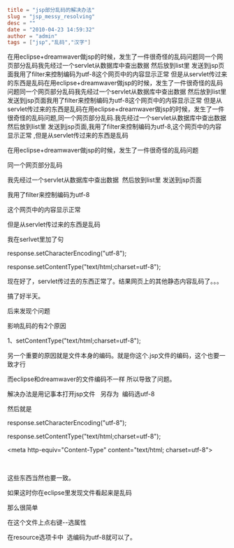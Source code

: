 ```toml
title = "jsp部分乱码的解决办法"
slug = "jsp_messy_resolving"
desc = ""
date = "2010-04-23 14:59:32"
author = "admin"
tags = ["jsp","乱码","汉字"]
```

在用eclipse+dreamwaver做jsp的时候，发生了一件很奇怪的乱码问题同一个网页部分乱码我先经过一个servlet从数据库中查出数据  然后放到list里 发送到jsp页面我用了filter来控制编码为utf-8这个网页中的内容显示正常 但是从servlet传过来的东西是乱码在用eclipse+dreamwaver做jsp的时候，发生了一件很奇怪的乱码问题同一个网页部分乱码我先经过一个servlet从数据库中查出数据  然后放到list里 发送到jsp页面我用了filter来控制编码为utf-8这个网页中的内容显示正常 但是从servlet传过来的东西是乱码在用eclipse+dreamwaver做jsp的时候，发生了一件很奇怪的乱码问题,同一个网页部分乱码.我先经过一个servlet从数据库中查出数据  然后放到list里 发送到jsp页面,我用了filter来控制编码为utf-8,这个网页中的内容显示正常 ,但是从servlet传过来的东西是乱码


<!--more-->

<p>在用eclipse+dreamwaver做jsp的时候，发生了一件很奇怪的乱码问题</p>  <p>同一个网页部分乱码</p>  <p>我先经过一个servlet从数据库中查出数据&#160; 然后放到list里 发送到jsp页面</p>  <p>我用了filter来控制编码为utf-8</p>  <p>这个网页中的内容显示正常 </p>  <p>但是从servlet传过来的东西是乱码</p>  <p>我在serlvet里加了句</p>  <p>response.setCharacterEncoding(&quot;utf-8&quot;);</p>  <p>response.setContentType(&quot;text/html;charset=utf-8&quot;);</p>  <p>现在好了，servlet传过去的东西正常了。结果网页上的其他静态内容乱码了。。。</p>  <p>搞了好半天。</p>  <p>后来发现个问题</p>  <p>影响乱码的有2个原因</p>  <p>1、setContentType(&quot;text/html;charset=utf-8&quot;);</p>  <p>另一个重要的原因就是文件本身的编码。就是你这个.jsp文件的编码，这个也要一致才行</p>  <p>而eclipse和dreamwaver的文件编码不一样 所以导致了问题。</p>  <p>解决办法是用记事本打开jsp文件&#160;&#160; 另存为&#160; 编码选utf-8</p>  <p>然后就是</p>  <p>response.setCharacterEncoding(&quot;utf-8&quot;); </p>  <p>response.setContentType(&quot;text/html;charset=utf-8&quot;);</p>  <p>&lt;meta http-equiv=&quot;Content-Type&quot; content=&quot;text/html; charset=utf-8&quot;&gt;</p>  <p>&#160;</p>  <p>这些东西当然也要一致。</p>  <p>如果这时你在eclipse里发现文件看起来是乱码</p>  <p>那么很简单</p>  <p>在这个文件上点右键--选属性</p>  <p>在resource选项卡中&#160; 选编码为utf-8就可以了。</p>
